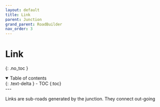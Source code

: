 ```yaml
---
layout: default
title: Link
parent: Junction
grand_parent: RoadBuilder
nav_order: 3
---
```


# Link
{: .no_toc }

<details open markdown="block">
  <summary>
    Table of contents
  </summary>
  {: .text-delta }
- TOC
{:toc}
</details>
---


Links are sub-roads generated by the junction. They connect out-going